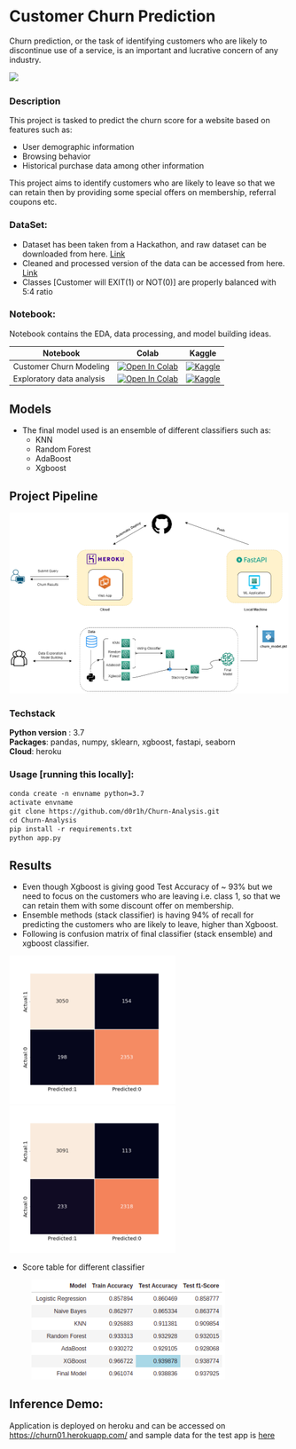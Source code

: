 # Customer Churn Prediction 

Churn prediction, or the task of identifying customers who are likely to discontinue use of a service, is an important and lucrative concern of any industry.

<img src = "https://github.com/d0r1h/d0r1h.github.io/blob/main/assets/images/churn_analysis.gif" width = 200>

### Description

This project is tasked to predict the churn score for a website based on features such as:

*    User demographic information
*    Browsing behavior
*    Historical purchase data among other information

This project aims to identify customers who are likely to leave so that we can retain then by providing some special offers on membership, referral coupons etc.


### DataSet:

* Dataset has been taken from a Hackathon, and raw dataset can be downloaded from here. [Link](https://www.hackerearth.com/problem/machine-learning/predict-the-churn-risk-rate-11-fb7a760d/)
* Cleaned and processed version of the data can be accessed from here. [Link](https://github.com/d0r1h/Churn-Analysis/blob/main/DataSet/churnclean.csv)
* Classes [Customer will EXIT(1) or NOT(0)] are properly balanced with 5:4 ratio


### Notebook:

Notebook contains the EDA, data processing, and model building ideas. 

| Notebook | Colab | Kaggle |
| ------ | ------ | ------ |
| Customer Churn Modeling | [![Open In Colab](https://colab.research.google.com/assets/colab-badge.svg)](https://colab.research.google.com/github/d0r1h/Churn-Analysis/blob/main/notebook/customer-churn.ipynb) | [![Kaggle](https://kaggle.com/static/images/open-in-kaggle.svg)](https://www.kaggle.com/code/undersc0re/customer-churn) |
| Exploratory data analysis | [![Open In Colab](https://colab.research.google.com/assets/colab-badge.svg)](https://colab.research.google.com/github/d0r1h/Churn-Analysis/blob/main/notebook/eda-customer-churn.ipynb) | [![Kaggle](https://kaggle.com/static/images/open-in-kaggle.svg)](https://www.kaggle.com/code/undersc0re/eda-customer-churn)


## Models

* The final model used is an ensemble of different classifiers such as:
    * KNN
    * Random Forest
    * AdaBoost
    * Xgboost


## Project Pipeline


<img src = "Project_Pipeline.png" width = 800>


### Techstack

**Python version** : 3.7 <br>
**Packages**: pandas, numpy, sklearn, xgboost, fastapi, seaborn <br>
**Cloud**: heroku


### Usage [running this locally]:

```
conda create -n envname python=3.7
activate envname
git clone https://github.com/d0r1h/Churn-Analysis.git
cd Churn-Analysis
pip install -r requirements.txt
python app.py
```

## Results 


* Even though Xgboost is giving good Test Accuracy of ~ 93% but we need to focus on the customers who are leaving i.e. class 1, so that we can retain them with some discount offer on membership.
* Ensemble methods (stack classifier) is having 94% of recall for predicting the customers who are likely to leave, higher than Xgboost.
* Following is confusion matrix of final classifier (stack ensemble) and xgboost classifier.

<img src = "https://github.com/d0r1h/Churn-Analysis/blob/main/static/stackclf.png" width = 300> <img src = "https://github.com/d0r1h/Churn-Analysis/blob/main/static/xgb.png" width = 300>

* Score table for different classifier

<figure>
<img src = "https://github.com/d0r1h/Churn-Analysis/blob/main/static/churn_score.png" width = 350>
<figcaption align = "center"></figcaption>
</figure>



## Inference Demo:

Application is deployed on heroku and can be accessed on https://churn01.herokuapp.com/ and sample data for the test app is [here](https://github.com/d0r1h/Churn-Analysis/blob/main/Examples/example_0.txt)


